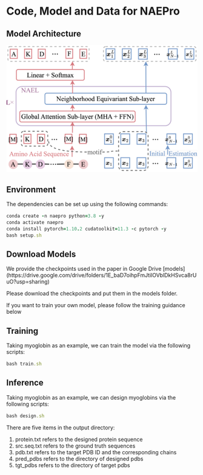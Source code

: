 <h1>Code, Model and Data for NAEPro</h1>

<h2>Model Architecture</h2>

![image](https://github.com/JocelynSong/NAEPro/raw/main/NAEPro_model.png)


<h2>Environment</h2>
The dependencies can be set up using the following commands:

```ruby
conda create -n naepro python=3.8 -y 
conda activate naepro 
conda install pytorch=1.10.2 cudatoolkit=11.3 -c pytorch -y 
bash setup.sh 
```

<h2>Download Models</h2>
We provide the checkpoints used in the paper in Google Drive [models](https://drive.google.com/drive/folders/1E_baD7oihpFmJtilOVblDkHSvca8rUuO?usp=sharing) 

Please download the checkpoints and put them in the models folder. 

If you want to train your own model, please follow the training guidance below

<h2>Training</h2>
Taking myoglobin as an example, we can train the model via the following scripts:

```ruby
bash train.sh
```

<h2>Inference</h2>
Taking myoglobin as an example, we can design myoglobins via the following scripts:

```ruby
bash design.sh
```

There are five items in the output directory:

1. protein.txt refers to the designed protein sequence
2. src.seq.txt refers to the ground truth sequences
3. pdb.txt refers to the target PDB ID and the corresponding chains
4. pred_pdbs refers to the directory of designed pdbs
5. tgt_pdbs refers to the directory of target pdbs



